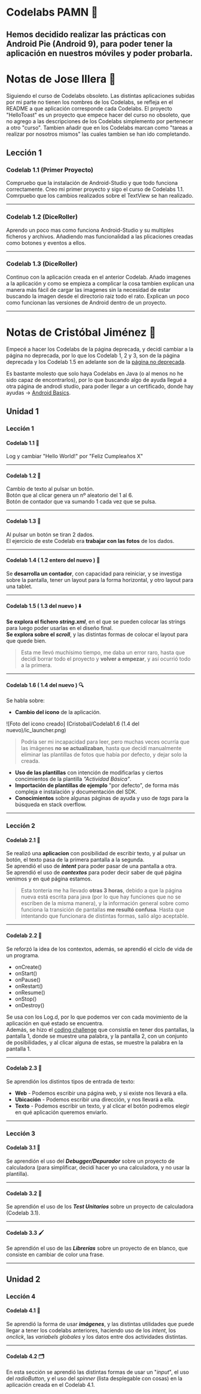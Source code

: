# Codelabs PAMN 📙
Hemos decidido realizar las prácticas con Android Pie (Android 9), para poder tener la aplicación en nuestros móviles y poder probarla.  
---
# Notas de Jose Illera 📝
Siguiendo el curso de Codelabs obsoleto. Las distintas aplicaciones subidas por mi parte no tienen los nombres de los Codelabs, se refleja en el README a que aplicación corresponde cada Codelabs. El proyecto "HelloToast" es un proyecto que empece hacer del curso no obsoleto, que no agrego a las descripciones de los Codelabs simplemento por pertenecer a otro "curso". Tambien añadir que en los Codelabs marcan como "tareas a realizar por nosotros mismos" las cuales tambien se han ido completando.

## **Lección 1**
### **Codelab 1.1 (Primer Proyecto)**
Compruebo que la instalación de Android-Studio y que todo funciona correctamente. Creo mi primer proyecto y sigo el curso de Codelabs 1.1. Comrpuebo que los cambios realizados sobre el TextView se han realizado.

---
### **Codelab 1.2 (DiceRoller)**
Aprendo un poco mas como funciona Android-Studio y su multiples ficheros y archivos. Añadiendo mas funcionalidad a las plicaciones creadas como botones y eventos a ellos.

---
### **Codelab 1.3 (DiceRoller)**
Continuo con la aplicación creada en el anterior Codelab. Añado imagenes a la aplicación y como se empieza a complicar la cosa tambien explican una manera más fácil de cargar las imagenes sin la necesidad de estar buscando la imagen desde el directorio raiz todo el rato. Explican un poco como funcionan las versiones de Android dentro de un proyecto.

---  
# Notas de Cristóbal Jiménez 📝
Empecé a hacer los Codelabs de la página deprecada, y decidí cambiar a la página no deprecada, por lo que los Codelab 1, 2 y 3, son de la página deprecada y los Codelab 1.5 en adelante son de la [página no deprecada](https://developer.android.com/courses/fundamentals-training/toc-v2).  

Es bastante molesto que solo haya Codelabs en Java (o al menos no he sido capaz de encontrarlos), por lo que buscando algo de ayuda llegué a otra página de androdi studio, para poder llegar a un certificado, donde hay ayudas -> [Android Basics](https://developer.android.com/courses/android-basics-kotlin/course).

## **Unidad 1**
### **Lección 1**
#### **Codelab 1.1** 👋
Log y cambiar "Hello World!" por "Feliz Cumpleaños X"  

---
#### **Codelab 1.2** 🔘
Cambio de texto al pulsar un botón.  
Botón que al clicar genera un nº aleatorio del 1 al 6.  
Botón de contador que va sumando 1 cada vez que se pulsa. 

---
#### **Codelab 1.3** 🎲
Al pulsar un botón se tiran 2 dados.  
El ejercicio de este Codelab era **trabajar con las fotos** de los dados.  

---
#### **Codelab 1.4 ( 1.2 entero del nuevo )** 📲
Se **desarrolla un contador**, con capacidad para reiniciar, y se investiga sobre la pantalla, tener un layout para la forma horizontal, y otro layout para una tablet.  
  
---
#### **Codelab 1.5 ( 1.3 del nuevo )** ⬇️
**Se explora el fichero _string.xml_**, en el que se pueden colocar las strings para luego poder usarlas en el diseño final.   
**Se explora sobre el _scroll_**, y las distintas formas de colocar el layout para que quede bien.  

>Esta me llevó muchísimo tiempo, me daba un error raro, hasta que decidí borrar todo el proyecto y **volver a empezar**, y así ocurrió todo a la primera.

---
#### **Codelab 1.6 ( 1.4 del nuevo )** 🔍
Se habla sobre:  
- **Cambio del icono** de la aplicación.

 ![Foto del icono creado] (Cristobal/Codelab1.6 (1.4 del nuevo)/ic_launcher.png) 
>Podría ser mi incapacidad para leer, pero muchas veces ocurría que las imágenes **no se actualizaban**, hasta que decidí manualmente eliminar las plantillas de fotos que había por defecto, y dejar solo la creada.

- **Uso de las plantillas** con intención de modificarlas y ciertos concimientos de la plantilla _"Actividad Básica"_.  
- **Importación de plantillas de ejemplo** "por defecto", de forma más compleja e instalación y documentación del SDK.  
- **Conocimientos** sobre algunas páginas de ayuda y uso de _tags_ para la búsqueda en stack overflow.

---
### **Lección 2**
#### **Codelab 2.1** 😤
Se realizó una **aplicacion** con posibilidad de escribir texto, y al pulsar un botón, el texto pasa de la primera pantalla a la segunda.  
Se aprendió el uso de _**intent**_ para poder pasar de una pantalla a otra.  
Se aprendió el uso de _**contextos**_ para poder decir saber de qué página venimos y en qué página estamos.
> Esta tontería me ha llevado **otras 3 horas**, debido a que la página nueva está escrita para java (por lo que hay funciones que no se escriben de la misma manera), y la información general sobre como funciona la transición de pantallas **me resultó confusa**. Hasta que intentando que funcionara de distintas formas, salió algo aceptable.

---
#### **Codelab 2.2** 🧀  
Se reforzó la idea de los contextos, además, se aprendió el ciclo de vida de un programa.  

- onCreate()
- onStart()
- onPause()
- onRestart()
- onResume()
- onStop()
- onDestroy()

Se usa con los Log.d, por lo que podemos ver con cada movimiento de la aplicación en qué estado se encuentra.  
Además, se hizo el [coding challenge](https://developer.android.com/codelabs/android-training-activity-lifecycle-and-state?index=..%2F..%2Fandroid-training#4) que consistía en tener dos pantallas, la pantalla 1, donde se muestre una palabra, y la pantalla 2, con un conjunto de posibilidades, y al clicar alguna de estas, se muestre la palabra en la pantalla 1.

---
#### **Codelab 2.3** 📍  
Se aprendión los distintos tipos de entrada de texto:
- **Web** - Podemos escribir una página web, y si existe nos llevará a ella.
- **Ubicación** - Podemos escribir una dirección, y nos llevará a ella.
- **Texto** - Podemos escribir un texto, y al clicar el botón podremos elegir en qué aplicación queremos enviarlo.

---
### **Lección 3**
#### **Codelab 3.1** 🐞
Se aprendión el uso del **_Debugger/Depurador_** sobre un proyecto de calculadora (para simplificar, decidí hacer yo una calculadora, y no usar la plantilla).


---
#### **Codelab 3.2** 🧪️
Se aprendión el uso de los **_Test Unitarios_** sobre un proyecto de calculadora (Codelab 3.1).

---
#### **Codelab 3.3** 🖌
Se aprendión el uso de las **_Librerías_** sobre un proyecto de en blanco, que consiste en cambiar de color una frase.  

---  

## **Unidad 2**
### **Lección 4**
#### **Codelab 4.1** 🍨
Se aprendió la forma de usar **_imágenes_**, y las distintas utilidades que puede llegar a tener los codelabs anteriores, haciendo uso de los _intent_, los _onclick_, las _variabels globales_ y los datos entre dos actividades distintas.

---
#### **Codelab 4.2** 🗂
En esta sección se aprendió las distintas formas de usar un "_input_", el uso del _radioButton_, y el uso del _spinner_ (lista desplegable con cosas) en la aplicación creada en el Codelab 4.1.
